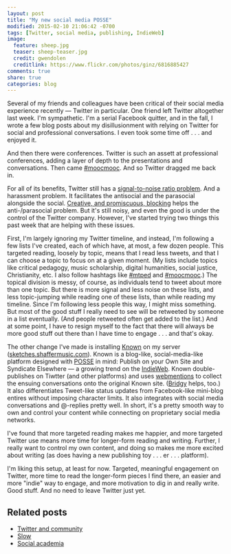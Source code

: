 ```yaml
---
layout: post
title: "My new social media POSSE"
modified: 2015-02-10 21:06:42 -0700
tags: [Twitter, social media, publishing, IndieWeb]
image:
  feature: sheep.jpg
  teaser: sheep-teaser.jpg
  credit: gwendolen
  creditlink: https://www.flickr.com/photos/ginz/6816885427
comments: true
share: true
categories: blog
---
```


Several of my friends and colleagues have been critical of their social media experience recently — Twitter in particular. One friend left Twitter altogether last week. I'm sympathetic. I'm a serial Facebook quitter, and in the fall, I wrote a few blog posts about my disillusionment with relying on Twitter for social and professional conversations. I even took some time off . . . and enjoyed it.

And then there were conferences. Twitter is such an assett at professional conferences, adding a layer of depth to the presentations and conversations. Then came [#moocmooc](http://www.hybridpedagogy.com/announcements/mooc-mooc-critical-pedagogy/). And so Twitter dragged me back in.

For all of its benefits, Twitter still has a [signal-to-noise ratio problem](http://kris.shaffermusic.com/2014/11/social-academia/). And a harassment problem. It facilitates the antisocial and the parasocial alongside the social. [Creative, and promiscuous, blocking](http://audreywatters.com/2015/01/28/the-beauty-of-the-block/) helps the anti-/parasocial problem. But it's still noisy, and even the good is under the control of the Twitter company. However, I've started trying two things this past week that are helping with these issues.

First, I'm largely ignoring my Twitter timeline, and instead, I'm following a few lists I've created, each of which have, at most, a few dozen people. This targeted reading, loosely by topic, means that I read less tweets, and that I can choose a topic to focus on at a given moment. (My lists include topics like critical pedagogy, music scholarship, digital humanities, social justice, Christianity, etc. I also follow hashtags like [#mtped](https://twitter.com/search?f=realtime&q=%23mtped) and [#moocmooc](https://twitter.com/search?f=realtime&q=%23moocmooc).) The topical division is messy, of course, as individuals tend to tweet about more than one topic. But there is more signal and less noise on these lists, and less topic-jumping while reading one of these lists, than while reading my timeline. Since I'm following less people this way, I might miss something. But most of the good stuff I really need to see will be retweeted by someone in a list eventually. (And people retweeted often get added to the list.) And at some point, I have to resign myself to the fact that there will always be more good stuff out there than I have time to engage . . . and that's okay.

The other change I've made is installing [Known](https://withknown.com) on my server ([sketches.shaffermusic.com](http://sketches.shaffermusic.com)). Known is a blog-like, social-media-like platform designed with [POSSE](https://indiewebcamp.com/POSSE) in mind: Publish on your Own Site and Syndicate Elsewhere — a growing trend on the [IndieWeb](https://indiewebcamp.com). Known double-publishes on Tiwtter (and other platforms) and uses [webmentions](http://indiewebcamp.com/Webmention) to collect the ensuing conversations onto the original Known site. ([Bridgy](http://www.brid.gy) helps, too.) It also differentiates Tweet-like status updates from Facebook-like mini-blog entires without imposing character limits. It also integrates with social media conversations and @-replies pretty well. In short, it's a pretty smooth way to own and control your content while connecting on proprietary social media networks.

I've found that more targeted reading makes me happier, and more targeted Twitter use means more time for longer-form reading and writing. Further, I really want to control my own content, and doing so makes me more excited about writing (as does having a new publishing toy . . . er . . . platform). 

I'm liking this setup, at least for now. Targeted, meaningful engagement on Twitter, more time to read the longer-form pieces I find there, an easier and more "indie" way to engage, and more motivation to dig in and really write. Good stuff. And no need to leave Twitter just yet.

## Related posts

- [Twitter and community](http://kris.shaffermusic.com/2014/10/twitter-and-community/)  
- [Slow](http://kris.shaffermusic.com/2014/10/slow/)  
- [Social academia](http://kris.shaffermusic.com/2014/11/social-academia/)